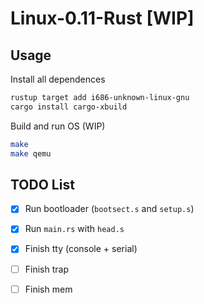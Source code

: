 # Linux-0.11-Rust [WIP]

## Usage

Install all dependences

```sh
rustup target add i686-unknown-linux-gnu
cargo install cargo-xbuild
```

Build and run OS (WIP)

```sh
make
make qemu
```

## TODO List

- [x] Run bootloader (`bootsect.s` and `setup.s`)
- [x] Run `main.rs` with `head.s`
- [x] Finish tty (console + serial)
- [ ] Finish trap
- [ ] Finish mem

